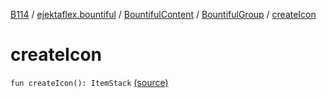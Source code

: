 [B114](../../../index.md) / [ejektaflex.bountiful](../../index.md) / [BountifulContent](../index.md) / [BountifulGroup](index.md) / [createIcon](./create-icon.md)

# createIcon

`fun createIcon(): ItemStack` [(source)](https://github.com/ejektaflex/Bountiful/tree/develop/src/main/kotlin/ejektaflex/bountiful/BountifulContent.kt#L39)